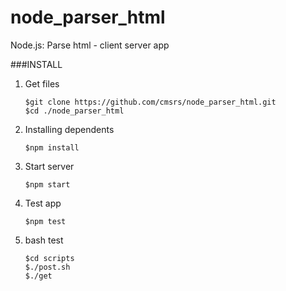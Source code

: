 # node_parser_html
Node.js: Parse html - client server app


###INSTALL

1. Get files

   ```shell
   $git clone https://github.com/cmsrs/node_parser_html.git
   $cd ./node_parser_html
   ```

2. Installing dependents 

   ```shell
   $npm install
   ```

3. Start server

   ```shell
   $npm start
   ```

4. Test app 

   ```shell
   $npm test
   ```

5. bash test

   ```shell
   $cd scripts
   $./post.sh
   $./get
   ```





